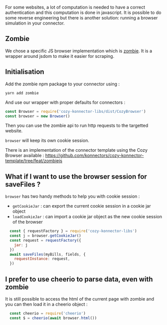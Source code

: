For some websites, a lot of computation is needed to have a correct authentication and this
computation is done in javascript. It is possible to do some reverse engineering but there is
another solution: running a browser simulation in your connector.

## Zombie

We chose a specific JS browser implementation which is [zombie](https://github.com/assaf/zombie).
It is a wrapper around jsdom to make it easier for scraping.

## Initialisation

Add the zombie npm package to your connector using :

```
yarn add zombie
```

And use our wrapper with proper defaults for connectors :

```js
const Browser = require('cozy-konnector-libs/dist/CozyBrowser')
const browser = new Browser()
```

Then you can use the zombie api to run http requests to the targetted website.

`browser` will keep its own cookie session.

There is an implementation of the connector template using the Cozy Browser available :
https://github.com/konnectors/cozy-konnector-template/tree/feat/zombiejs

## What if I want to use the browser session for saveFiles ?

`browser` has two handy methods to help you with cookie session :
  * `getCookieJar` : can export the current cookie session in a cookie jar object
  * `loadCookieJar` : can import a cookie jar object as the new cookie session of the browser


```js
  const { requestFactory } = require('cozy-konnector-libs')
  const j = browser.getCookieJar()
  const request = requestFactory({
    jar: j
  })
  await saveFiles(myBills, fields, {
    requestInstance: request,
  })
```

## I prefer to use cheerio to parse data, even with zombie

It is still possible to access the html of the current page with zombie and you can then load it in
a cheerio object :

```js
  const cheerio = require('cheerio')
  const $ = cheerio(await browser.html())
```
